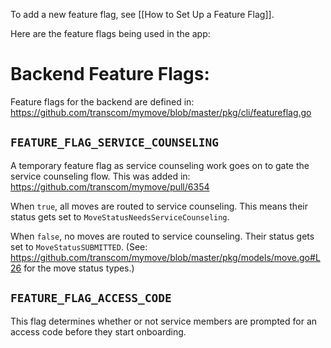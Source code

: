 To add a new feature flag, see [[How to Set Up a Feature Flag]].

Here are the feature flags being used in the app:

# Backend Feature Flags:
Feature flags for the backend are defined in: https://github.com/transcom/mymove/blob/master/pkg/cli/featureflag.go

## `FEATURE_FLAG_SERVICE_COUNSELING`
A temporary feature flag as service counseling work goes on to gate the service counseling flow. This was added in: https://github.com/transcom/mymove/pull/6354

When `true`, all moves are routed to service counseling. This means their status gets set to `MoveStatusNeedsServiceCounseling`.

When `false`, no moves are routed to service counseling. Their status gets set to `MoveStatusSUBMITTED`. (See: https://github.com/transcom/mymove/blob/master/pkg/models/move.go#L26 for the move status types.)

## `FEATURE_FLAG_ACCESS_CODE`
This flag determines whether or not service members are prompted for an access code before they start onboarding.